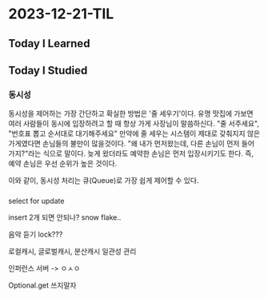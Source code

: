 # 2023-12-21-TIL

## Today I Learned

## Today I Studied

### 동시성

동시성을 제어하는 가장 간단하고 확실한 방법은 '줄 세우기'이다. 유명 맛집에 가보면 여러 사람들이 동시에 입장하려고 할 때 항상 가게 사장님이 말씀하신다. "줄 서주세요", "번호표 뽑고 순서대로 대기해주세요" 만약에 줄 세우는 시스템이 제대로 갖춰지지 않은 가게였다면 손님들의 불만이 많을것이다. "왜 내가 먼저왔는데, 다른 손님이 먼저 들어가지?"라는 식으로 말이다. 늦게 왔더라도 예약한 손님은 먼저 입장시키기도 한다. 즉, 예약 손님은 우선 순위가 높은 것이다.

이와 같이, 동시성 처리는 큐(Queue)로 가장 쉽게 제어할 수 있다.

### 

select for update

insert 2개 되면 안되나?
snow flake..

음악 듣기 lock???

로컬캐시, 글로벌캐시, 분산캐시
일관성 관리

인퍼런스 서버 -> ㅇㅅㅇ

Optional.get 쓰지말자